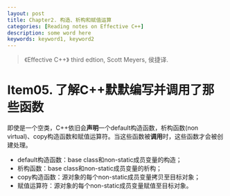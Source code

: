 ```yaml
---
layout: post
title: Chapter2. 构造、析构和赋值运算
categories: [Reading notes on Effective C++]
description: some word here
keywords: keyword1, keyword2
---
```

> 《Effective C++》 third edtion, Scott Meyers, 侯捷译.

# Item05. 了解C++默默编写并调用了那些函数
即使是一个空类，C++依旧会**声明**一个default构造函数，析构函数(non virtual)、copy构造函数和赋值运算符。当这些函数被**调用**时，这些函数才会被创建处理。

- default构造函数：base class和non-static成员变量的构造；
- 析构函数：base class和non-static成员变量的析构；
- copy构造函数：源对象的每个non-static成员变量拷贝至目标对象；
- 赋值运算符：源对象的每个non-static成员变量赋值至目标对象。
